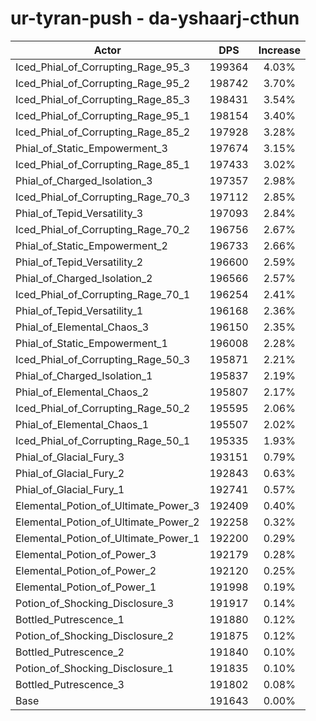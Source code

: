 # ur-tyran-push - da-yshaarj-cthun
| Actor | DPS | Increase |
|---|:---:|:---:|
|Iced_Phial_of_Corrupting_Rage_95_3|199364|4.03%|
|Iced_Phial_of_Corrupting_Rage_95_2|198742|3.70%|
|Iced_Phial_of_Corrupting_Rage_85_3|198431|3.54%|
|Iced_Phial_of_Corrupting_Rage_95_1|198154|3.40%|
|Iced_Phial_of_Corrupting_Rage_85_2|197928|3.28%|
|Phial_of_Static_Empowerment_3|197674|3.15%|
|Iced_Phial_of_Corrupting_Rage_85_1|197433|3.02%|
|Phial_of_Charged_Isolation_3|197357|2.98%|
|Iced_Phial_of_Corrupting_Rage_70_3|197112|2.85%|
|Phial_of_Tepid_Versatility_3|197093|2.84%|
|Iced_Phial_of_Corrupting_Rage_70_2|196756|2.67%|
|Phial_of_Static_Empowerment_2|196733|2.66%|
|Phial_of_Tepid_Versatility_2|196600|2.59%|
|Phial_of_Charged_Isolation_2|196566|2.57%|
|Iced_Phial_of_Corrupting_Rage_70_1|196254|2.41%|
|Phial_of_Tepid_Versatility_1|196168|2.36%|
|Phial_of_Elemental_Chaos_3|196150|2.35%|
|Phial_of_Static_Empowerment_1|196008|2.28%|
|Iced_Phial_of_Corrupting_Rage_50_3|195871|2.21%|
|Phial_of_Charged_Isolation_1|195837|2.19%|
|Phial_of_Elemental_Chaos_2|195807|2.17%|
|Iced_Phial_of_Corrupting_Rage_50_2|195595|2.06%|
|Phial_of_Elemental_Chaos_1|195507|2.02%|
|Iced_Phial_of_Corrupting_Rage_50_1|195335|1.93%|
|Phial_of_Glacial_Fury_3|193151|0.79%|
|Phial_of_Glacial_Fury_2|192843|0.63%|
|Phial_of_Glacial_Fury_1|192741|0.57%|
|Elemental_Potion_of_Ultimate_Power_3|192409|0.40%|
|Elemental_Potion_of_Ultimate_Power_2|192258|0.32%|
|Elemental_Potion_of_Ultimate_Power_1|192200|0.29%|
|Elemental_Potion_of_Power_3|192179|0.28%|
|Elemental_Potion_of_Power_2|192120|0.25%|
|Elemental_Potion_of_Power_1|191998|0.19%|
|Potion_of_Shocking_Disclosure_3|191917|0.14%|
|Bottled_Putrescence_1|191880|0.12%|
|Potion_of_Shocking_Disclosure_2|191875|0.12%|
|Bottled_Putrescence_2|191840|0.10%|
|Potion_of_Shocking_Disclosure_1|191835|0.10%|
|Bottled_Putrescence_3|191802|0.08%|
|Base|191643|0.00%|
